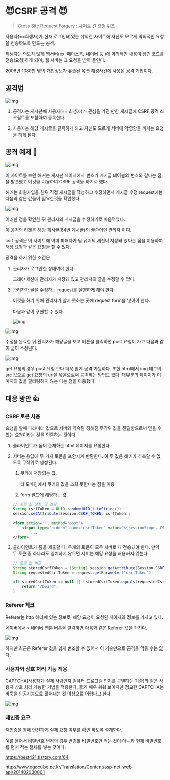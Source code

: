 # :smiling_imp:CSRF 공격 :smiling_imp:

> Cross Site Request Forgery : 사이트 간 요청 위조

사용자(==희생자)가 현재 로그인돼 있는 취약한 사이트에 자신도 모르게 악의적인 요청을 전송하도록 만드는 공격.

희생자는 의도치 않게 웹서버(ex. 페이스북, 네이버 등 )에 악의적인 내용이 담긴 코드를 전송(요청)하게 되며, 웹 서버는 그 요청을 받아 들인다.

2008년 1080만 명의 개인정보가 유출된 옥션 해킹사건에 사용된 공격 기법이다.



## 공격법

![img](./img/img14.png)

1. 공격자는 게시판에 사용자(== 희생자)가 관심을 가진 만한 게시글에 CSRF 공격 스크립트를 포함하여 등록한다.

2. 사용자는 해당 게시글을 클릭하게 되고 자신도 모르게 서버에 악영향을 끼치는 요청을 하게 된다.

   

## 공격 예제 :memo:

![img](./img/img7.png)

이 사이트를 보던 해커는 게시판 페이지에서 번호가 게시글 테이블의 번호와 같다는 점을 발견했고 이것을 이용하여 CSRF 공격을 하기로 했다.



해커는 회원가입을 한뒤 직접 게시글을 작성하고 수정하면서 게시글 수정 request에는 다음과 같은 값들이 필요한것을 확인했다.

![img](./img/img9.png)

이러한 점을 확인한 뒤 관리자의 게시글을 수정하기로 마음먹었다.

이 공격의 타겟은 해당 게시글(84번 게시글)의 글쓴이인 관리자 이다.

csrf 공격은 이 사이트에 이미 피해자가 될 유저의 세션이 저장돼 있다는 점을 이용하여 해당 요청과 같은 요청을 할 수 있다.



공격을 하기 위한 조건은 

1. 관리자가 로그인한 상태여야 한다.

   그래야 세션에 관리자가 저장돼 있고 관리자의 글을 수정할 수 있다.

2. 관리자가 글을 수정하는 request를 실행하게 해야 한다.

   이것을 하기 위해 관리자가 알지 못하는 곳에 request form을 넣어야 한다.

   다음과 같이 구현할 수 있다.

   ![img](./img/img10.png)

   

![img](./img/img11.png)

수정을 완료한 뒤 관리자가 해당글을 보고 버튼을 클릭하면 post 요청이 가고 다음과 같이 글이 수정된다.

![img](./img/img12.png)



get 요청의 경우 post 요청 보다 더욱 쉽게 공격 가능하다. 또한 html에서 img 태그의 src 값으로 get 요청의 url을 넣음으로써 공격하는 방법도 있다. 대부분의 페이지가 이미지의 값을 필터링하지 않는 다는 점을 이용했다.

## 대응 방안 :+1:

### CSRF 토큰 사용

요청을 할때 파라미터 값으로 서버와 약속된 정해진 무작위 값을 전달함으로써 믿을 수 있는 요청이라는 것을 인증하는 것이다.

1. 클라이언트가 폼이 존재하는 html 페이지를 요청한다.

2. 서버는 응답에 두 가지 토큰을 포함시켜 반환한다. 이 두 값은 해커가 추측할 수 없도록 무작위로 생성된다.
   1. 쿠키에 저장되는 값.
   
      타 도메인에서 쿠키의 값을 조회 못한다는 점을 이용
   
   2. form 필드에 해당하는 값.

    ```java
    // 토큰 값 생성 및 전달
    String csrfToken = UUID.randomUUID().toString();
    session.setAttribute(Session.CSRF_TOKEN, csrfToken);
    ```
   
   ```html
   <form action='', method='post'>
       <input type="hidden" name="csrfToken" value="${sessionScope._CSRF_TOKEN_}" />
           ...
   </form>
   ```
   
3. 클라이언트가 폼을 제출할 때, 두개의 토큰이 모두 서버로 재 전송돼야 한다. 만약 두 토큰 중 하나라도 일치하지 않으면 서버는 해당 요청을 허용하지 않는다.
   ```java
   // 토큰 값 비교
   String storedCsrfToken = (String) session.getAttribute(Session.CSRF_TOKEN);
   String requestedCsrfToken = request.getParameter("csrfToken");
   
   if( storedCsrfToken == null || !storedCsrfToken.equals(requestedCsrfToken)){
       return "/board";
   }
   ```


###  Referer 체크

Referer는 http 헤더에 있는 정보로, 해당 요청이 요청된 페이지의 정보를 가지고 있다. 

네이버에서 > 네이버 웹툰 버튼을 클릭하면 다음과 같은 Referer 값을 가진다.

![img](./img/img13.png)

하지만 최근은 Referer 값을 쉽게 변조할 수 있어서 이 기술만으로 공격을 막을 수는 없다.



### 사용자와 상호 처리 기능 적용

CAPTCHA(사용자가 실제 사람인지 컴퓨터 프로그램 인지를 구별하는 기술)와 같은 사용자 상호 처리 가능한 기법을 적용한다. 뚫기 매우 쉬워 보이지만 정교한 CAPTCHA는 [바둑을 인공지능으로 풀어내는 것](https://namu.wiki/w/알파고) 이상으로 어렵다고 한다.

![img](./img/img6.png)

### 재인증 요구

재인증을 통해 안전하게 실제 요청 여부를 확인 하도록 설계한다.

예를 들어서 비밀번호 변경의 경우 변경할 비밀번호만 적는 것이 아니라 현재 비밀번호를 먼저 적는 절차를 넣는 것이다.



<https://best421.tistory.com/64>

<http://www.egocube.pe.kr/Translation/Content/asp-net-web-api/201402030001>